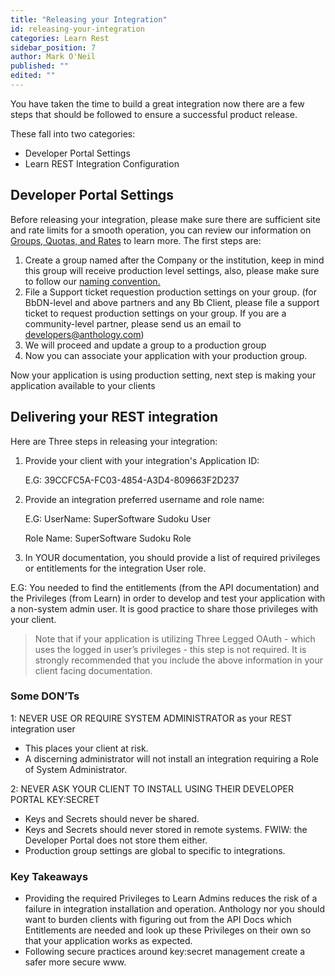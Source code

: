 ```yaml
---
title: "Releasing your Integration"
id: releasing-your-integration
categories: Learn Rest
sidebar_position: 7
author: Mark O'Neil
published: ""
edited: ""
---
```


<VersioningTracker frontMatter={frontMatter}/>

You have taken the time to build a great integration now there are a few steps that should be followed to ensure a successful product release.

These fall into two categories:

- Developer Portal Settings
- Learn REST Integration Configuration

## Developer Portal Settings

Before releasing your integration, please make sure there are sufficient site and rate limits for a smooth operation, you can review our information on [Groups, Quotas, and Rates](/docs/developer-portal/production-groups-rest-api-and-site-reg-limits.md) to learn more. The first steps are:

1. Create a group named after the Company or the institution, keep in mind this group will receive production level settings, also, please make sure to follow our [naming convention.](/docs/developer-portal/best-practices#how-to-name-your-groups)
2. File a Support ticket requestion production settings on your group. (for BbDN-level and above partners and any Bb Client, please file a support ticket to request production settings on your group. If you are a community-level partner, please send us an email to developers@anthology.com)
3. We will proceed and update a group to a production group
4. Now you can associate your application with your production group.

Now your application is using production setting, next step is making your application available to your clients

## Delivering your REST integration

Here are Three steps in releasing your integration:

1. Provide your client with your integration's Application ID:

   E.G: 39CCFC5A-FC03-4854-A3D4-809663F2D237

2. Provide an integration preferred username and role name:

   E.G: UserName: SuperSoftware Sudoku User

   Role Name: SuperSoftware Sudoku Role

3. In YOUR documentation, you should provide a list of required privileges or entitlements for the integration User role.

E.G: You needed to find the entitlements (from the API documentation) and the Privileges (from Learn) in order to develop and test your application with a non-system admin user. It is good practice to share those privileges with your client.

> Note that if your application is utilizing Three Legged OAuth - which uses the logged in user’s privileges - this step is not required.
> It is strongly recommended that you include the above information in your client facing documentation.

### Some DON’Ts

1: NEVER USE OR REQUIRE SYSTEM ADMINISTRATOR as your REST integration user

- This places your client at risk.
- A discerning administrator will not install an integration requiring a Role of System Administrator.

2: NEVER ASK YOUR CLIENT TO INSTALL USING THEIR DEVELOPER PORTAL KEY:SECRET

- Keys and Secrets should never be shared.
- Keys and Secrets should never stored in remote systems. FWIW: the Developer Portal does not store them either.
- Production group settings are global to specific to integrations.

### Key Takeaways

- Providing the required Privileges to Learn Admins reduces the risk of a failure in integration installation and operation. Anthology nor you should want to burden clients with figuring out from the API Docs which Entitlements are needed and look up these Privileges on their own so that your application works as expected.
- Following secure practices around key:secret management create a safer more secure www.

<AuthorBox frontMatter={frontMatter}/>
